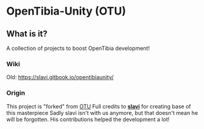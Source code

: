 # OpenTibia-Unity (OTU)
## What is it?
A collection of projects to boost OpenTibia development!

### Wiki
Old:
https://slavi.gitbook.io/opentibiaunity/


### Origin
This project is "forked" from [OTU](https://github.com/slavidodo/OpenTibia-Unity)
Full credits to [**slavi**](https://github.com/slavidodo) for creating base of this masterpiece
Sadly slavi isn't with us anymore, but that doesn't mean he will be forgotten.
His contributions helped the development a lot!

